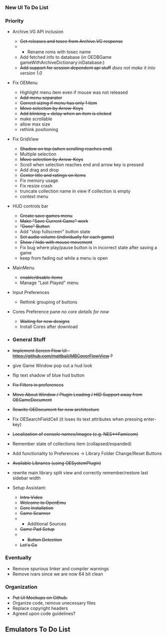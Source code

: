 ### New UI To Do List

### Priority
* Archive.VG API inclusion
    * <strike>Get releases and tosec from Archive.VG response</strike>
    * * Rename roms with tosec name
    * Add fetched info to database (in OEDBGame gameWithArchiveDictionary:inDatabase:)
    * <strike>Add support for session dependent api stuff</strike> _does not make it into version 1.0_
* Fix OEMenu
    * Highlight menu item even if mouse was not released
    * <strike>Add menu separator</strike>
    * <strike>Correct sizing if menu has only 1 item</strike>
    * <strike>Move selection by Arrow-Keys</strike>
    * <strike>Add blinking + delay when an item is clicked</strike>
    * make scrollable
    * allow max size
    * rethink positioning
* Fix GridView
    * <strike>Shadow on top (when scrolling reaches end)</strike>
    * Multiple selection
    * <strike>Move selection by Arrow-Keys</strike>
    * Scroll when selection reaches end and arrow key is pressed
    * Add drag and drop
    * <strike>Center title and ratings on items</strike>
    * Fix memory usage
    * Fix resize crash
    * truncate collection name in view if collection is empty
    * context menu
* HUD controls bar
    * <strike>Create save games menu</strike>
    * <strike>Make "Save Current Game" work</strike>
    * <strike>"Done" Button</strike>
    * Add "stop fullscreen" button state
    * <strike>Set audio volume (individually for each game)</strike>
    * <strike>Show / hide with mouse movement</strike>
    * Fix bug where play/pause button is in incorrect state after saving a game
    * keep from fading out while a menu is open
* MainMenu
    * <strike>enable/disable items</strike>
    * Manage "Last Played" menu
* Input Preferences
    * Rethink grouping of buttons
* Cores Preference pane _no core details for now_
    * <strike>Waiting for new designs</strike>
    * Install Cores after download

* ### General Stuff
* <strike>Implement Screen Flow UI - https://github.com/mattball/MBCoverFlowView ? </strike>
* give Game Window pop out a hud look
* flip text shadow of blue hud button
* <strike>Fix Filters in preferences</strike>
* <strike>Move About Window / Plugin Loading / HID Support away from OEGameDocument</strike>
* <strike>Rewrite OEDocument for new architecture</strike>
* Fix OESearchFieldCell (it loses its text attributes when pressing enter-key)
* <strike>Localization of console names/images (e.g. NES<->Famicom)</strike>
* Remember state of collections item (collapsed/expanded)
* Add functionality to Preferences -> Library Folder Change/Reset Buttons
* <strike>Available Libraries (using OESystemPlugin)</strike>
* rewrite main library split view and correctly remember/restore last sidebar width

* Setup Assistant: 
    * <strike>Intro Video</strike>
    * <strike>Welcome to OpenEmu</strike>
    * <strike>Core Installation</strike>
    * <strike>Game Scanner</strike>
    * * Additional Sources
    * <strike>Game Pad Setup</strike>
    * * <strike>Button Detection</strike>
    * <strike>Let's Go</strike>

### Eventually
* Remove spurious linker and compiler warnings
* Remove ivars since we are now 64 bit clean

### Organization
* <strike>Put UI Mockups on Github.</strike>
* Organize code, remove unecessary files
* Replace copyright headers
* Agreed upon code guidelines?

## Emulators To Do List